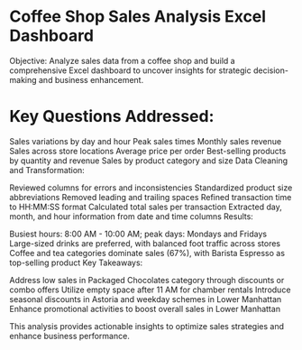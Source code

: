 # Coffee Shop Sales Analysis Excel Dashboard

Objective: Analyze sales data from a coffee shop and build a comprehensive Excel dashboard to uncover insights for strategic decision-making and business enhancement.

# Key Questions Addressed:

Sales variations by day and hour
Peak sales times
Monthly sales revenue
Sales across store locations
Average price per order
Best-selling products by quantity and revenue
Sales by product category and size
Data Cleaning and Transformation:

Reviewed columns for errors and inconsistencies
Standardized product size abbreviations
Removed leading and trailing spaces
Refined transaction time to HH:MM:SS format
Calculated total sales per transaction
Extracted day, month, and hour information from date and time columns
Results:

Busiest hours: 8:00 AM - 10:00 AM; peak days: Mondays and Fridays
Large-sized drinks are preferred, with balanced foot traffic across stores
Coffee and tea categories dominate sales (67%), with Barista Espresso as top-selling product
Key Takeaways:

Address low sales in Packaged Chocolates category through discounts or combo offers
Utilize empty space after 11 AM for chamber rentals
Introduce seasonal discounts in Astoria and weekday schemes in Lower Manhattan
Enhance promotional activities to boost overall sales in Lower Manhattan

This analysis provides actionable insights to optimize sales strategies and enhance business performance.
